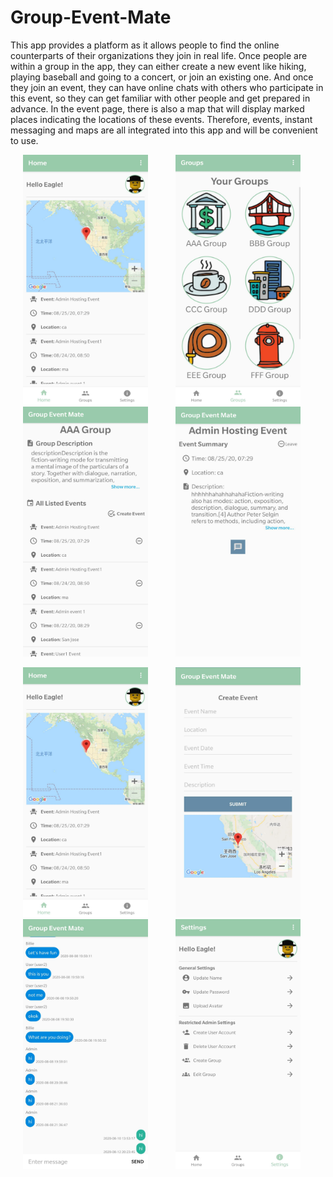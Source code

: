# Group-Event-Mate
This app provides a platform as it allows people to find the online counterparts of their organizations they join in real life.   Once people are within a group in the app, they can either create a new event like hiking, playing baseball and going to a concert, or join an existing one. And once they join an event, they can have online chats with others who participate in this event, so they can get familiar with other people and get prepared in advance.   In the event page, there is also a map that will display marked places indicating the locations of these events. Therefore, events, instant messaging and maps are all integrated into this app and will be convenient to use. 

<p align="left">
  <img width="200" height="400" src="https://raw.githubusercontent.com/Carrie016/Group-Event-Mate/master/demo_imgs/1.png" hspace=20> <img width="200" height="400" src="https://raw.githubusercontent.com/Carrie016/Group-Event-Mate/master/demo_imgs/2.png" hspace=20> <img width="200" height="400" src="https://raw.githubusercontent.com/Carrie016/Group-Event-Mate/master/demo_imgs/3.png" hspace=20> <img width="200" height="400" src="https://raw.githubusercontent.com/Carrie016/Group-Event-Mate/master/demo_imgs/4.png" hspace=20>
</p>

<p align="left">
  <img width="200" height="400" src="https://raw.githubusercontent.com/Carrie016/Group-Event-Mate/master/demo_imgs/1.png" hspace=20> <img width="200" height="400" src="https://raw.githubusercontent.com/Carrie016/Group-Event-Mate/master/demo_imgs/5.png" hspace=20> <img width="200" height="400" src="https://raw.githubusercontent.com/Carrie016/Group-Event-Mate/master/demo_imgs/6.png" hspace=20> <img width="200" height="400" src="https://raw.githubusercontent.com/Carrie016/Group-Event-Mate/master/demo_imgs/7.png" hspace=20>
</p>

